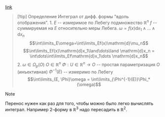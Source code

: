 [link](https://www.youtube.com/live/g8uC3KgYg_M?si=Ug5q_RdV0h0cJzbJ&t=9772)
>[!tip] Определение
>Интеграл от дифф. формы "вдоль отображения".
>1.
>$E$ -- измеримое по Лебегу подмножество $\mathbb{R}^n$ 
>$f$ -- суммируемая на $E$ относительно меры Лебега.
>$\omega = f(x)\mathrm{d}x_1\land\dots\land \mathrm{d}x_n$
> $$\int\limits_E\omega=\int\limits_Ef(x)\mathrm{d}\mu_n$$
> $$\int\limits_Ef(x)\mathrm{d}x_1\land\dots\land \mathrm{d}x_n = \int\dots\int\limits_Ef\mathrm{d}x_1\dots \mathrm{d}x_n$$
> 2.
> $\omega\in\Omega_p(O)$
> $O\in\mathbb{R}^n$
> $\Phi : U \in \mathbb{R}^n \rightarrow O$ -- простая параметризация $O$ (инъективная)
> $\Phi^{-1}(E)$ -- измеримо по Лебегу
>$$\int\limits_{E, \Phi}\omega = \int\limits_{\Phi^{-1}(E)}\Phi_*(\omega)$$

>[!note]
>Перенос нужен как раз для того, чтобы можно было легко вычислять интеграл. Например 2-форму в $\mathbb{R}^3$ надо пересадить в $\mathbb{R}^2$.
